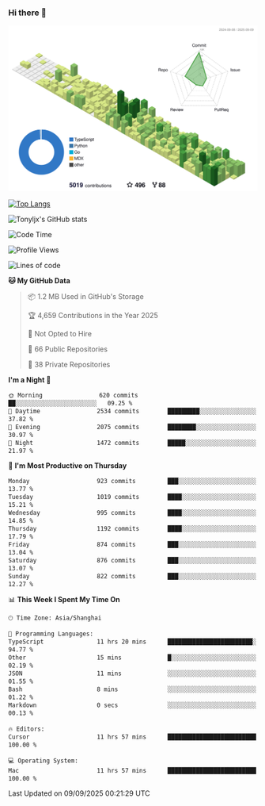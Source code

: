 ### Hi there 👋

![](./profile-3d-contrib/profile-green-animate.svg)

 

[![Top Langs](https://github-readme-stats.vercel.app/api/top-langs/?username=tonyljx)](https://github.com/anuraghazra/github-readme-stats)

![Tonyljx's GitHub stats](https://github-readme-stats.vercel.app/api?username=tonyljx&theme=default&show_icons=true)

 

<!--START_SECTION:waka-->
![Code Time](http://img.shields.io/badge/Code%20Time-1%2C447%20hrs-blue)

![Profile Views](http://img.shields.io/badge/Profile%20Views-0-blue)

![Lines of code](https://img.shields.io/badge/From%20Hello%20World%20I%27ve%20Written-2.7%20million%20lines%20of%20code-blue)

**🐱 My GitHub Data** 

> 📦 1.2 MB Used in GitHub's Storage 
 > 
> 🏆 4,659 Contributions in the Year 2025
 > 
> 🚫 Not Opted to Hire
 > 
> 📜 66 Public Repositories 
 > 
> 🔑 38 Private Repositories 
 > 
**I'm a Night 🦉** 

```text
🌞 Morning                620 commits         ██░░░░░░░░░░░░░░░░░░░░░░░   09.25 % 
🌆 Daytime                2534 commits        █████████░░░░░░░░░░░░░░░░   37.82 % 
🌃 Evening                2075 commits        ████████░░░░░░░░░░░░░░░░░   30.97 % 
🌙 Night                  1472 commits        █████░░░░░░░░░░░░░░░░░░░░   21.97 % 
```
📅 **I'm Most Productive on Thursday** 

```text
Monday                   923 commits         ███░░░░░░░░░░░░░░░░░░░░░░   13.77 % 
Tuesday                  1019 commits        ████░░░░░░░░░░░░░░░░░░░░░   15.21 % 
Wednesday                995 commits         ████░░░░░░░░░░░░░░░░░░░░░   14.85 % 
Thursday                 1192 commits        ████░░░░░░░░░░░░░░░░░░░░░   17.79 % 
Friday                   874 commits         ███░░░░░░░░░░░░░░░░░░░░░░   13.04 % 
Saturday                 876 commits         ███░░░░░░░░░░░░░░░░░░░░░░   13.07 % 
Sunday                   822 commits         ███░░░░░░░░░░░░░░░░░░░░░░   12.27 % 
```


📊 **This Week I Spent My Time On** 

```text
🕑︎ Time Zone: Asia/Shanghai

💬 Programming Languages: 
TypeScript               11 hrs 20 mins      ████████████████████████░   94.77 % 
Other                    15 mins             █░░░░░░░░░░░░░░░░░░░░░░░░   02.19 % 
JSON                     11 mins             ░░░░░░░░░░░░░░░░░░░░░░░░░   01.55 % 
Bash                     8 mins              ░░░░░░░░░░░░░░░░░░░░░░░░░   01.22 % 
Markdown                 0 secs              ░░░░░░░░░░░░░░░░░░░░░░░░░   00.13 % 

🔥 Editors: 
Cursor                   11 hrs 57 mins      █████████████████████████   100.00 % 

💻 Operating System: 
Mac                      11 hrs 57 mins      █████████████████████████   100.00 % 
```


 Last Updated on 09/09/2025 00:21:29 UTC
<!--END_SECTION:waka-->
